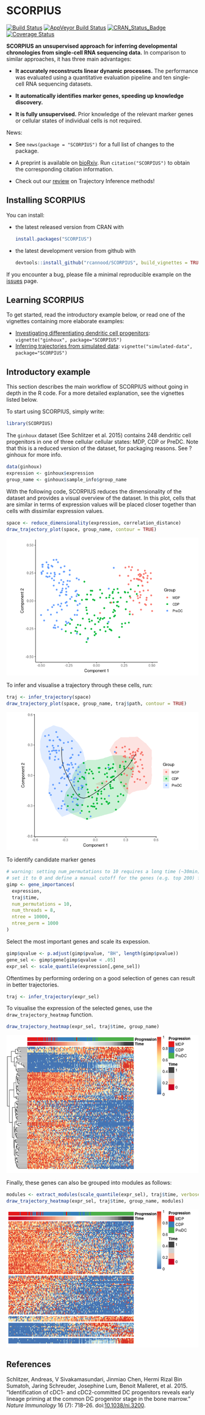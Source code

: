 
SCORPIUS
========

[![Build Status](https://travis-ci.org/rcannood/SCORPIUS.svg?branch=master)](https://travis-ci.org/rcannood/SCORPIUS) [![AppVeyor Build Status](https://ci.appveyor.com/api/projects/status/github/rcannood/SCORPIUS?branch=master&svg=true)](https://ci.appveyor.com/project/rcannood/SCORPIUS) [![CRAN\_Status\_Badge](https://www.r-pkg.org/badges/version/SCORPIUS)](https://cran.r-project.org/package=SCORPIUS) [![Coverage Status](https://codecov.io/gh/rcannood/SCORPIUS/branch/master/graph/badge.svg)](https://codecov.io/gh/rcannood/SCORPIUS?branch=master)

**SCORPIUS an unsupervised approach for inferring developmental chronologies from single-cell RNA sequencing data.** In comparison to similar approaches, it has three main advantages:

-   **It accurately reconstructs linear dynamic processes.** The performance was evaluated using a quantitative evaluation pipeline and ten single-cell RNA sequencing datasets.

-   **It automatically identifies marker genes, speeding up knowledge discovery.**

-   **It is fully unsupervised.** Prior knowledge of the relevant marker genes or cellular states of individual cells is not required.

News:

-   See `news(package = "SCORPIUS")` for a full list of changes to the package.

-   A preprint is available on [bioRxiv](http://biorxiv.org/content/early/2016/10/07/079509). Run `citation("SCORPIUS")` to obtain the corresponding citation information.

-   Check out our [review](https://www.biorxiv.org/content/early/2018/03/05/276907) on Trajectory Inference methods!

Installing SCORPIUS
-------------------

You can install:

-   the latest released version from CRAN with

    ``` r
    install.packages("SCORPIUS")
    ```

-   the latest development version from github with

    ``` r
    devtools::install_github("rcannood/SCORPIUS", build_vignettes = TRUE)
    ```

If you encounter a bug, please file a minimal reproducible example on the [issues](https://github.com/rcannood/SCORPIUS/issues) page.

Learning SCORPIUS
-----------------

To get started, read the introductory example below, or read one of the vignettes containing more elaborate examples:

-   [Investigating differentiating dendritic cell progenitors](vignettes/ginhoux.md): `vignette("ginhoux", package="SCORPIUS")`
-   [Inferring trajectories from simulated data](vignettes/simulated-data.md): `vignette("simulated-data", package="SCORPIUS")`

Introductory example
--------------------

This section describes the main workflow of SCORPIUS without going in depth in the R code. For a more detailed explanation, see the vignettes listed below.

To start using SCORPIUS, simply write:

``` r
library(SCORPIUS)
```

The `ginhoux` dataset (See Schlitzer et al. 2015) contains 248 dendritic cell progenitors in one of three cellular cellular states: MDP, CDP or PreDC. Note that this is a reduced version of the dataset, for packaging reasons. See ?ginhoux for more info.

``` r
data(ginhoux)
expression <- ginhoux$expression
group_name <- ginhoux$sample_info$group_name
```

With the following code, SCORPIUS reduces the dimensionality of the dataset and provides a visual overview of the dataset. In this plot, cells that are similar in terms of expression values will be placed closer together than cells with dissimilar expression values.

``` r
space <- reduce_dimensionality(expression, correlation_distance)
draw_trajectory_plot(space, group_name, contour = TRUE)
```

![](man/figures/README_reduce_dimensionality-1.png)

To infer and visualise a trajectory through these cells, run:

``` r
traj <- infer_trajectory(space)
draw_trajectory_plot(space, group_name, traj$path, contour = TRUE)
```

![](man/figures/README_infer_trajectory-1.png)

To identify candidate marker genes

``` r
# warning: setting num_permutations to 10 requires a long time (~30min) to run!
# set it to 0 and define a manual cutoff for the genes (e.g. top 200) for a much shorter execution time.
gimp <- gene_importances(
  expression, 
  traj$time, 
  num_permutations = 10, 
  num_threads = 8, 
  ntree = 10000,
  ntree_perm = 1000
) 
```

Select the most important genes and scale its expession.

``` r
gimp$qvalue <- p.adjust(gimp$pvalue, "BH", length(gimp$pvalue))
gene_sel <- gimp$gene[gimp$qvalue < .05]
expr_sel <- scale_quantile(expression[,gene_sel])
```

Oftentimes by performing ordering on a good selection of genes can result in better trajectories.

``` r
traj <- infer_trajectory(expr_sel)
```

To visualise the expression of the selected genes, use the `draw_trajectory_heatmap` function.

``` r
draw_trajectory_heatmap(expr_sel, traj$time, group_name)
```

![](man/figures/README_visualise_tafs-1.png)

Finally, these genes can also be grouped into modules as follows:

``` r
modules <- extract_modules(scale_quantile(expr_sel), traj$time, verbose = F)
draw_trajectory_heatmap(expr_sel, traj$time, group_name, modules)
```

![](man/figures/README_moduled_tafs-1.png)

References
----------

Schlitzer, Andreas, V Sivakamasundari, Jinmiao Chen, Hermi Rizal Bin Sumatoh, Jaring Schreuder, Josephine Lum, Benoit Malleret, et al. 2015. “Identification of cDC1- and cDC2-committed DC progenitors reveals early lineage priming at the common DC progenitor stage in the bone marrow.” *Nature Immunology* 16 (7): 718–26. doi:[10.1038/ni.3200](https://doi.org/10.1038/ni.3200).
